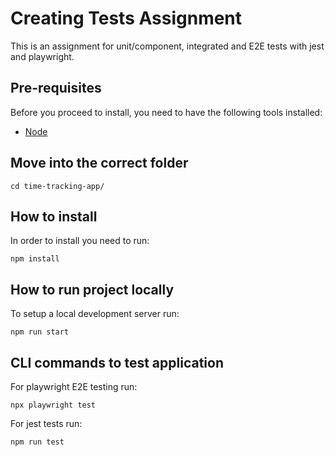 # Creating Tests Assignment

This is an assignment for unit/component, integrated and E2E tests with jest and playwright.

## Pre-requisites

Before you proceed to install, you need to have the following tools installed:

- [Node](https://nodejs.org/en/)

## Move into the correct folder

```
cd time-tracking-app/
```

## How to install

In order to install you need to run:

```
npm install
```

## How to run project locally

To setup a local development server run:

```
npm run start
```

## CLI commands to test application 

For playwright E2E testing run:

```
npx playwright test 
```

For jest tests run:

```
npm run test
```
